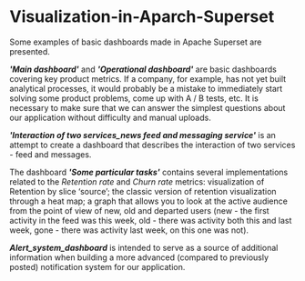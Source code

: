 # Visualization-in-Aparch-Superset

Some examples of basic dashboards made in Apache Superset are presented.  

***'Main dashboard'*** and ***'Operational dashboard'*** are basic dashboards covering key product metrics. If a company, for example, has not yet built analytical processes, it would probably be a mistake to immediately start solving some product problems, come up with A / B tests, etc. It is necessary to make sure that we can answer the simplest questions about our application without difficulty and manual uploads.  

***'Interaction of two services_news feed and messaging service'*** is an attempt to create a dashboard that describes the interaction of two services - feed and messages.

The dashboard ***'Some particular tasks'*** contains several implementations related to the _Retention rate_ and _Churn rate_ metrics: visualization of Retention by slice ‘source’; the classic version of retention visualization through a heat map; a graph that allows you to look at the active audience from the point of view of new, old and departed users (new - the first activity in the feed was this week, old - there was activity both this and last week, gone - there was activity last week, on this one was not).

***Alert_system_dashboard*** is intended to serve as a source of additional information when building a more advanced (compared to previously posted) notification system for our application.
